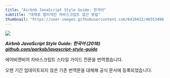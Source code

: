 ```yaml
---
title: "Airbnb JavaScript Style Guide: 한국어"
subtitle: "대체로 합리적인 자바스크립트 접근 방법"
thumbnail: "https://user-images.githubusercontent.com/6410412/46553496-9de18200-c918-11e8-9ecb-05d560306e5d.png"
---
```


![](https://user-images.githubusercontent.com/6410412/46553496-9de18200-c918-11e8-9ecb-05d560306e5d.png)

_**Airbnb JavaScript Style Guide: 한국어 (2018) [github.com/parksb/javascript-style-guide](https://github.com/parksb/javascript-style-guide)**_

에어비앤비의 자바스크립트 스타일 가이드 전문을 번역했습니다.

오랜 기간 업데이트되지 않은 기존 번역문을 대체해 공식 문서에 등록되었습니다.
